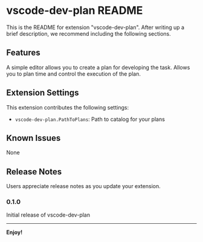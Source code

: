 # vscode-dev-plan README

This is the README for extension "vscode-dev-plan". After writing up a brief description, we recommend including the following sections.

## Features

A simple editor allows you to create a plan for developing the task.
Allows you to plan time and control the execution of the plan.

## Extension Settings

This extension contributes the following settings:

* `vscode-dev-plan.PathToPlans`: Path to catalog for your plans

## Known Issues

None

## Release Notes

Users appreciate release notes as you update your extension.

### 0.1.0

Initial release of vscode-dev-plan

-----------------------------------------------------------------------------------------------------------

**Enjoy!**
